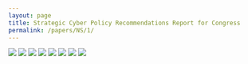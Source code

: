 ```yaml
---
layout: page
title: Strategic Cyber Policy Recommendations Report for Congress
permalink: /papers/NS/1/
---
```

![](/papers/NS/NS-1.png)
![](/papers/NS/NS-2.png)
![](/papers/NS/NS-3.png)
![](/papers/NS/NS-4.png)
![](/papers/NS/NS-5.png)
![](/papers/NS/NS-6.png)
![](/papers/NS/NS-7.png)
![](/papers/NS/NS-8.png)
